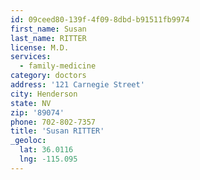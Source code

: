 ```yaml
---
id: 09ceed80-139f-4f09-8dbd-b91511fb9974
first_name: Susan
last_name: RITTER
license: M.D.
services:
  - family-medicine
category: doctors
address: '121 Carnegie Street'
city: Henderson
state: NV
zip: '89074'
phone: 702-802-7357
title: 'Susan RITTER'
_geoloc:
  lat: 36.0116
  lng: -115.095
---
```

